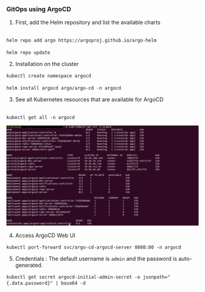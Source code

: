### GitOps using ArgoCD

1. First, add the Helm repository and list the available charts

```

helm repo add argo https://argoproj.github.io/argo-helm

helm repo update 
```

2. Installation on the cluster

```
kubectl create namespace argocd 

helm install argocd argo/argo-cd -n argocd
```

3. See all Kubernetes resources that are available for ArgoCD

```

kubectl get all -n argocd
```

![All the argocd Ressources](assets/images/argocd/getall.png)

4. Access ArgoCD Web UI

```
kubectl port-forward svc/argo-cd-argocd-server 8080:80 -n argocd

```

5. Credentials : The default username is `admin` and the password is auto-generated. 

```
kubectl get secret argocd-initial-admin-secret -o jsonpath="{.data.password}" | base64 -d

```

